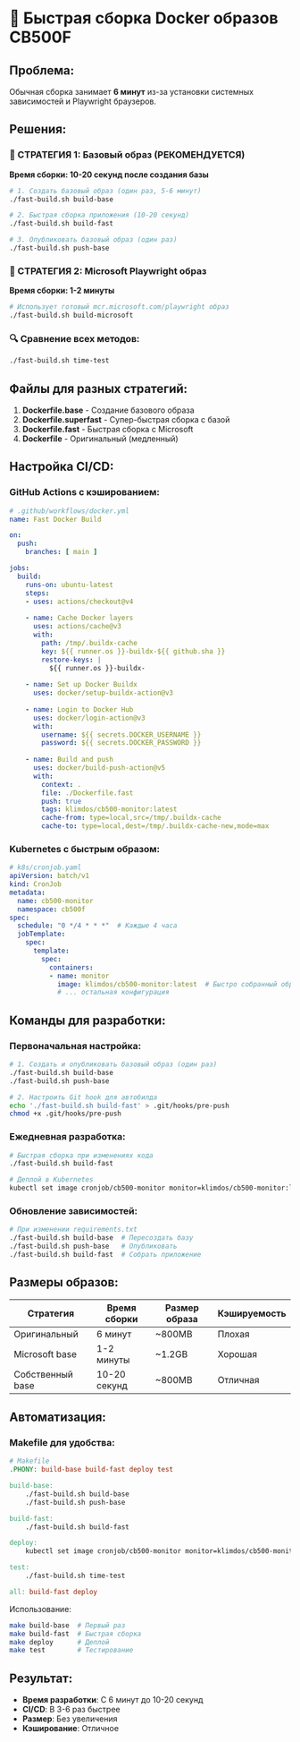 # 🚀 Быстрая сборка Docker образов CB500F

## Проблема:
Обычная сборка занимает **6 минут** из-за установки системных зависимостей и Playwright браузеров.

## Решения:

### 🎯 СТРАТЕГИЯ 1: Базовый образ (РЕКОМЕНДУЕТСЯ)
**Время сборки: 10-20 секунд после создания базы**

```bash
# 1. Создать базовый образ (один раз, 5-6 минут)
./fast-build.sh build-base

# 2. Быстрая сборка приложения (10-20 секунд)
./fast-build.sh build-fast

# 3. Опубликовать базовый образ (один раз)
./fast-build.sh push-base
```

### 🐧 СТРАТЕГИЯ 2: Microsoft Playwright образ
**Время сборки: 1-2 минуты**

```bash
# Использует готовый mcr.microsoft.com/playwright образ
./fast-build.sh build-microsoft
```

### 🔍 Сравнение всех методов:
```bash
./fast-build.sh time-test
```

## Файлы для разных стратегий:

1. **Dockerfile.base** - Создание базового образа
2. **Dockerfile.superfast** - Супер-быстрая сборка с базой
3. **Dockerfile.fast** - Быстрая сборка с Microsoft
4. **Dockerfile** - Оригинальный (медленный)

## Настройка CI/CD:

### GitHub Actions с кэшированием:
```yaml
# .github/workflows/docker.yml
name: Fast Docker Build

on:
  push:
    branches: [ main ]

jobs:
  build:
    runs-on: ubuntu-latest
    steps:
    - uses: actions/checkout@v4
    
    - name: Cache Docker layers
      uses: actions/cache@v3
      with:
        path: /tmp/.buildx-cache
        key: ${{ runner.os }}-buildx-${{ github.sha }}
        restore-keys: |
          ${{ runner.os }}-buildx-
    
    - name: Set up Docker Buildx
      uses: docker/setup-buildx-action@v3
    
    - name: Login to Docker Hub
      uses: docker/login-action@v3
      with:
        username: ${{ secrets.DOCKER_USERNAME }}
        password: ${{ secrets.DOCKER_PASSWORD }}
    
    - name: Build and push
      uses: docker/build-push-action@v5
      with:
        context: .
        file: ./Dockerfile.fast
        push: true
        tags: klimdos/cb500-monitor:latest
        cache-from: type=local,src=/tmp/.buildx-cache
        cache-to: type=local,dest=/tmp/.buildx-cache-new,mode=max
```

### Kubernetes с быстрым образом:
```yaml
# k8s/cronjob.yaml
apiVersion: batch/v1
kind: CronJob
metadata:
  name: cb500-monitor
  namespace: cb500f
spec:
  schedule: "0 */4 * * *"  # Каждые 4 часа
  jobTemplate:
    spec:
      template:
        spec:
          containers:
          - name: monitor
            image: klimdos/cb500-monitor:latest  # Быстро собранный образ
            # ... остальная конфигурация
```

## Команды для разработки:

### Первоначальная настройка:
```bash
# 1. Создать и опубликовать базовый образ (один раз)
./fast-build.sh build-base
./fast-build.sh push-base

# 2. Настроить Git hook для автобилда
echo './fast-build.sh build-fast' > .git/hooks/pre-push
chmod +x .git/hooks/pre-push
```

### Ежедневная разработка:
```bash
# Быстрая сборка при изменениях кода
./fast-build.sh build-fast

# Деплой в Kubernetes
kubectl set image cronjob/cb500-monitor monitor=klimdos/cb500-monitor:latest -n cb500f
```

### Обновление зависимостей:
```bash
# При изменении requirements.txt
./fast-build.sh build-base  # Пересоздать базу
./fast-build.sh push-base   # Опубликовать
./fast-build.sh build-fast  # Собрать приложение
```

## Размеры образов:

| Стратегия | Время сборки | Размер образа | Кэшируемость |
|-----------|--------------|---------------|--------------|
| Оригинальный | 6 минут | ~800MB | Плохая |
| Microsoft base | 1-2 минуты | ~1.2GB | Хорошая |
| Собственный base | 10-20 секунд | ~800MB | Отличная |

## Автоматизация:

### Makefile для удобства:
```makefile
# Makefile
.PHONY: build-base build-fast deploy test

build-base:
	./fast-build.sh build-base
	./fast-build.sh push-base

build-fast:
	./fast-build.sh build-fast

deploy:
	kubectl set image cronjob/cb500-monitor monitor=klimdos/cb500-monitor:latest -n cb500f

test:
	./fast-build.sh time-test

all: build-fast deploy
```

Использование:
```bash
make build-base  # Первый раз
make build-fast  # Быстрая сборка
make deploy      # Деплой
make test        # Тестирование
```

## Результат:
- **Время разработки**: С 6 минут до 10-20 секунд
- **CI/CD**: В 3-6 раз быстрее
- **Размер**: Без увеличения
- **Кэширование**: Отличное
